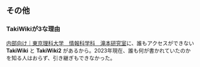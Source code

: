 ## その他

### TakiWikiが3な理由

[内部向け｜東京理科大学　情報科学科　滝本研究室](https://www.rs.tus.ac.jp/mune/home/inside.html)に、誰もアクセスができない **TakiWiki** と **TakiWiki2** があるから。2023年現在、誰も何が書かれていたのかを知る人はおらず、引き継ぎもできなかった。
